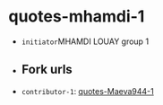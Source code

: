 # quotes-mhamdi-1
- `initiator`MHAMDI LOUAY group 1
- ## Fork urls
- `contributor-1`: [quotes-Maeva944-1]( https://github.com/Maeva944/quotes-maeva-1.git)
